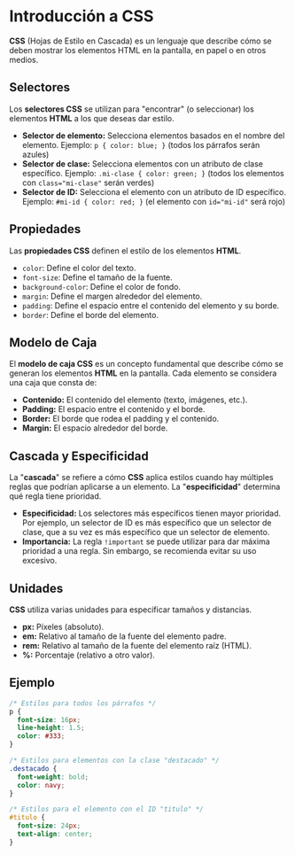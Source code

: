 # Introducción a CSS

**CSS** (Hojas de Estilo en Cascada) es un lenguaje que describe cómo se deben mostrar los elementos HTML en la pantalla, en papel o en otros medios.

## **Selectores**

Los **selectores CSS** se utilizan para "encontrar" (o seleccionar) los elementos **HTML** a los que deseas dar estilo.

*   **Selector de elemento:** Selecciona elementos basados en el nombre del elemento.
    Ejemplo: `p { color: blue; }` (todos los párrafos serán azules)
*   **Selector de clase:** Selecciona elementos con un atributo de clase específico.
    Ejemplo: `.mi-clase { color: green; }` (todos los elementos con `class="mi-clase"` serán verdes)
*   **Selector de ID:** Selecciona el elemento con un atributo de ID específico.
    Ejemplo: `#mi-id { color: red; }` (el elemento con `id="mi-id"` será rojo)

## **Propiedades**

Las **propiedades CSS** definen el estilo de los elementos **HTML**.

*   `color`: Define el color del texto.
*   `font-size`: Define el tamaño de la fuente.
*   `background-color`: Define el color de fondo.
*   `margin`: Define el margen alrededor del elemento.
*   `padding`: Define el espacio entre el contenido del elemento y su borde.
*   `border`: Define el borde del elemento.

## **Modelo de Caja**

El **modelo de caja CSS** es un concepto fundamental que describe cómo se generan los elementos **HTML** en la pantalla. Cada elemento se considera una caja que consta de:

*   **Contenido:** El contenido del elemento (texto, imágenes, etc.).
*   **Padding:** El espacio entre el contenido y el borde.
*   **Border:** El borde que rodea el padding y el contenido.
*   **Margin:** El espacio alrededor del borde.

## **Cascada y Especificidad**

La "**cascada**" se refiere a cómo **CSS** aplica estilos cuando hay múltiples reglas que podrían aplicarse a un elemento. La "**especificidad**" determina qué regla tiene prioridad.

*   **Especificidad:** Los selectores más específicos tienen mayor prioridad. Por ejemplo, un selector de ID es más específico que un selector de clase, que a su vez es más específico que un selector de elemento.
*   **Importancia:** La regla `!important` se puede utilizar para dar máxima prioridad a una regla. Sin embargo, se recomienda evitar su uso excesivo.

## **Unidades**

**CSS** utiliza varias unidades para especificar tamaños y distancias.

*   **px:** Píxeles (absoluto).
*   **em:** Relativo al tamaño de la fuente del elemento padre.
*   **rem:** Relativo al tamaño de la fuente del elemento raíz (HTML).
*   **%:** Porcentaje (relativo a otro valor).

## Ejemplo

```css
/* Estilos para todos los párrafos */
p {
  font-size: 16px;
  line-height: 1.5;
  color: #333;
}

/* Estilos para elementos con la clase "destacado" */
.destacado {
  font-weight: bold;
  color: navy;
}

/* Estilos para el elemento con el ID "titulo" */
#titulo {
  font-size: 24px;
  text-align: center;
}
```

